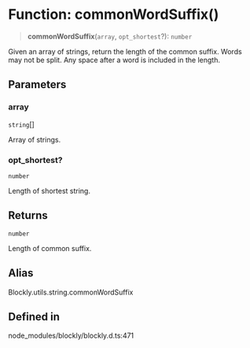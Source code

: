 # Function: commonWordSuffix()

> **commonWordSuffix**(`array`, `opt_shortest`?): `number`

Given an array of strings, return the length of the common suffix.
Words may not be split. Any space after a word is included in the length.

## Parameters

### array

`string`[]

Array of strings.

### opt_shortest?

`number`

Length of shortest string.

## Returns

`number`

Length of common suffix.

## Alias

Blockly.utils.string.commonWordSuffix

## Defined in

node_modules/blockly/blockly.d.ts:471
